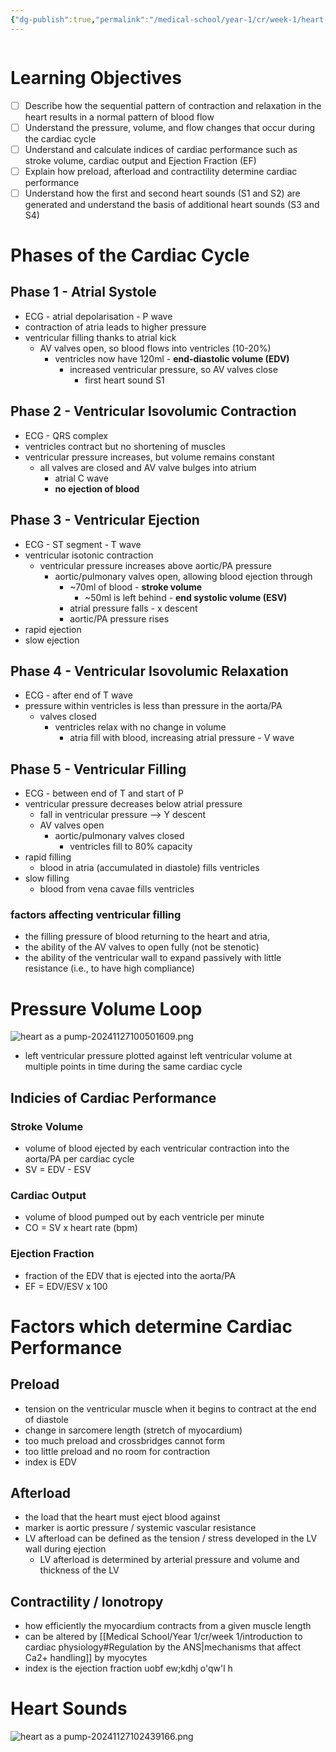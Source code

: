 ```yaml
---
{"dg-publish":true,"permalink":"/medical-school/year-1/cr/week-1/heart-as-a-pump/","tags":["cr"]}
---
```


```table-of-contents
```
# Learning Objectives
- [ ] Describe how the sequential pattern of contraction and relaxation in the heart results in a normal pattern of blood flow
- [ ] Understand the pressure, volume, and flow changes that occur during the cardiac cycle
- [ ] Understand and calculate indices of cardiac performance such as stroke volume, cardiac output and Ejection Fraction (EF)
- [ ] Explain how preload, afterload and contractility determine cardiac performance
- [ ] Understand how the first and second heart sounds (S1 and S2) are generated and understand the basis of additional heart sounds (S3 and S4)

# Phases of the Cardiac Cycle
## Phase 1 - Atrial Systole
- ECG - atrial depolarisation - P wave
- contraction of atria leads to higher pressure
- ventricular filling thanks to atrial kick
	- AV valves open, so blood flows into ventricles (10-20%)
		- ventricles now have 120ml - **end-diastolic volume (EDV)**
			- increased ventricular pressure, so AV valves close
				- first heart sound S1
## Phase 2 - Ventricular Isovolumic Contraction
- ECG - QRS complex
- ventricles contract but no shortening of muscles
- ventricular pressure increases, but volume remains constant
	- all valves are closed and AV valve bulges into atrium
		- atrial C wave
		- **no ejection of blood**
## Phase 3 - Ventricular Ejection
- ECG - ST segment - T wave
- ventricular isotonic contraction
	- ventricular pressure increases above aortic/PA pressure
		- aortic/pulmonary valves open, allowing blood ejection through
			- ~70ml of blood - **stroke volume**
				- ~50ml is left behind - **end systolic volume (ESV)**
			- atrial pressure falls - x descent
			- aortic/PA pressure rises
- rapid ejection
- slow ejection
## Phase 4 - Ventricular Isovolumic Relaxation
- ECG - after end of T wave
- pressure within ventricles is less than pressure in the aorta/PA
	- valves closed
		- ventricles relax with no change in volume
			- atria fill with blood, increasing atrial pressure - V wave
## Phase 5 - Ventricular Filling
- ECG - between end of T and start of P
- ventricular pressure decreases below atrial pressure
	- fall in ventricular pressure --> Y descent
	- AV valves open
		- aortic/pulmonary valves closed
			- ventricles fill to 80% capacity
- rapid filling
	- blood in atria (accumulated in diastole) fills ventricles
- slow filling
	- blood from vena cavae fills ventricles
### factors affecting ventricular filling
- the filling pressure of blood returning to the heart and atria,
- the ability of the AV valves to open fully (not be stenotic)
- the ability of the ventricular wall to expand passively with little resistance (i.e., to
have high compliance)

# Pressure Volume Loop
![heart as a pump-20241127100501609.png](/img/user/Medical%20School/Year%201/cr/week%201/attachments/heart%20as%20a%20pump-20241127100501609.png)
- left ventricular pressure plotted against left ventricular volume at multiple points in time during the same cardiac cycle
## Indicies of Cardiac Performance
### Stroke Volume
- volume of blood ejected by each ventricular contraction into the aorta/PA per cardiac cycle
- SV = EDV - ESV
### Cardiac Output
- volume of blood pumped out by each ventricle per minute
- CO = SV x heart rate (bpm)
### Ejection Fraction
- fraction of the EDV that is ejected into the aorta/PA
- EF = EDV/ESV x 100

# Factors which determine Cardiac Performance
## Preload
- tension on the ventricular muscle when it begins to contract at the end of diastole
- change in sarcomere length (stretch of myocardium)
- too much preload and crossbridges cannot form
- too little preload and no room for contraction
- index is EDV
## Afterload
- the load that the heart must eject blood against
- marker is aortic pressure / systemic vascular resistance
- LV afterload can be defined as the tension / stress developed in the LV wall during ejection
	- LV afterload is determined by arterial pressure and volume and thickness of the LV
## Contractility / Ionotropy
- how efficiently the myocardium contracts from a given muscle length
- can be altered by [[Medical School/Year 1/cr/week 1/introduction to cardiac physiology#Regulation by the ANS\|mechanisms that affect Ca2+ handling]] by myocytes
- index is the ejection fraction
uobf ew;kdhj o'qw'l h
# Heart Sounds
![heart as a pump-20241127102439166.png](/img/user/Medical%20School/Year%201/cr/week%201/attachments/heart%20as%20a%20pump-20241127102439166.png)